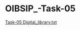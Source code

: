 # OIBSIP_-Task-05
[Task-05 Digital_library.txt](https://github.com/pratikaage075/OIBSIP_-Task-05/files/10825010/Task-05.Digital_library.txt)

